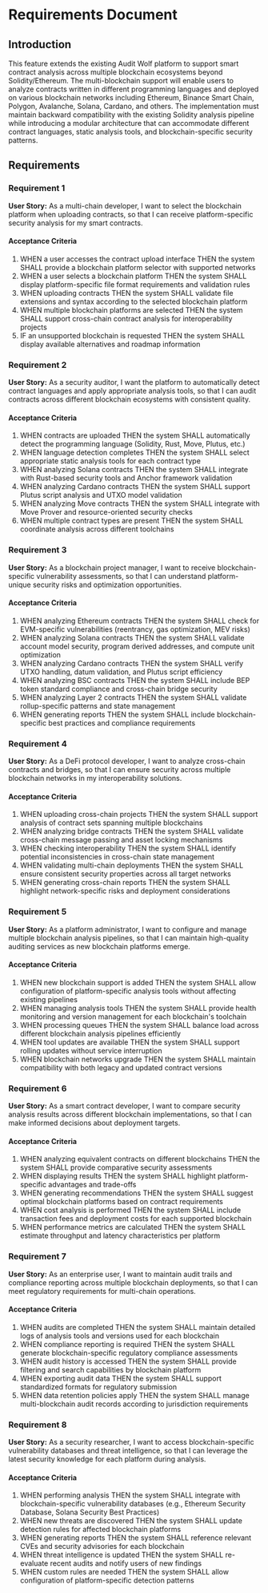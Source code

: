 # Requirements Document

## Introduction

This feature extends the existing Audit Wolf platform to support smart contract analysis across multiple blockchain ecosystems beyond Solidity/Ethereum. The multi-blockchain support will enable users to analyze contracts written in different programming languages and deployed on various blockchain networks including Ethereum, Binance Smart Chain, Polygon, Avalanche, Solana, Cardano, and others. The implementation must maintain backward compatibility with the existing Solidity analysis pipeline while introducing a modular architecture that can accommodate different contract languages, static analysis tools, and blockchain-specific security patterns.

## Requirements

### Requirement 1

**User Story:** As a multi-chain developer, I want to select the blockchain platform when uploading contracts, so that I can receive platform-specific security analysis for my smart contracts.

#### Acceptance Criteria

1. WHEN a user accesses the contract upload interface THEN the system SHALL provide a blockchain platform selector with supported networks
2. WHEN a user selects a blockchain platform THEN the system SHALL display platform-specific file format requirements and validation rules
3. WHEN uploading contracts THEN the system SHALL validate file extensions and syntax according to the selected blockchain platform
4. WHEN multiple blockchain platforms are selected THEN the system SHALL support cross-chain contract analysis for interoperability projects
5. IF an unsupported blockchain is requested THEN the system SHALL display available alternatives and roadmap information

### Requirement 2

**User Story:** As a security auditor, I want the platform to automatically detect contract languages and apply appropriate analysis tools, so that I can audit contracts across different blockchain ecosystems with consistent quality.

#### Acceptance Criteria

1. WHEN contracts are uploaded THEN the system SHALL automatically detect the programming language (Solidity, Rust, Move, Plutus, etc.)
2. WHEN language detection completes THEN the system SHALL select appropriate static analysis tools for each contract type
3. WHEN analyzing Solana contracts THEN the system SHALL integrate with Rust-based security tools and Anchor framework validation
4. WHEN analyzing Cardano contracts THEN the system SHALL support Plutus script analysis and UTXO model validation
5. WHEN analyzing Move contracts THEN the system SHALL integrate with Move Prover and resource-oriented security checks
6. WHEN multiple contract types are present THEN the system SHALL coordinate analysis across different toolchains

### Requirement 3

**User Story:** As a blockchain project manager, I want to receive blockchain-specific vulnerability assessments, so that I can understand platform-unique security risks and optimization opportunities.

#### Acceptance Criteria

1. WHEN analyzing Ethereum contracts THEN the system SHALL check for EVM-specific vulnerabilities (reentrancy, gas optimization, MEV risks)
2. WHEN analyzing Solana contracts THEN the system SHALL validate account model security, program derived addresses, and compute unit optimization
3. WHEN analyzing Cardano contracts THEN the system SHALL verify UTXO handling, datum validation, and Plutus script efficiency
4. WHEN analyzing BSC contracts THEN the system SHALL include BEP token standard compliance and cross-chain bridge security
5. WHEN analyzing Layer 2 contracts THEN the system SHALL validate rollup-specific patterns and state management
6. WHEN generating reports THEN the system SHALL include blockchain-specific best practices and compliance requirements

### Requirement 4

**User Story:** As a DeFi protocol developer, I want to analyze cross-chain contracts and bridges, so that I can ensure security across multiple blockchain networks in my interoperability solutions.

#### Acceptance Criteria

1. WHEN uploading cross-chain projects THEN the system SHALL support analysis of contract sets spanning multiple blockchains
2. WHEN analyzing bridge contracts THEN the system SHALL validate cross-chain message passing and asset locking mechanisms
3. WHEN checking interoperability THEN the system SHALL identify potential inconsistencies in cross-chain state management
4. WHEN validating multi-chain deployments THEN the system SHALL ensure consistent security properties across all target networks
5. WHEN generating cross-chain reports THEN the system SHALL highlight network-specific risks and deployment considerations

### Requirement 5

**User Story:** As a platform administrator, I want to configure and manage multiple blockchain analysis pipelines, so that I can maintain high-quality auditing services as new blockchain platforms emerge.

#### Acceptance Criteria

1. WHEN new blockchain support is added THEN the system SHALL allow configuration of platform-specific analysis tools without affecting existing pipelines
2. WHEN managing analysis tools THEN the system SHALL provide health monitoring and version management for each blockchain's toolchain
3. WHEN processing queues THEN the system SHALL balance load across different blockchain analysis pipelines efficiently
4. WHEN tool updates are available THEN the system SHALL support rolling updates without service interruption
5. WHEN blockchain networks upgrade THEN the system SHALL maintain compatibility with both legacy and updated contract versions

### Requirement 6

**User Story:** As a smart contract developer, I want to compare security analysis results across different blockchain implementations, so that I can make informed decisions about deployment targets.

#### Acceptance Criteria

1. WHEN analyzing equivalent contracts on different blockchains THEN the system SHALL provide comparative security assessments
2. WHEN displaying results THEN the system SHALL highlight platform-specific advantages and trade-offs
3. WHEN generating recommendations THEN the system SHALL suggest optimal blockchain platforms based on contract requirements
4. WHEN cost analysis is performed THEN the system SHALL include transaction fees and deployment costs for each supported blockchain
5. WHEN performance metrics are calculated THEN the system SHALL estimate throughput and latency characteristics per platform

### Requirement 7

**User Story:** As an enterprise user, I want to maintain audit trails and compliance reporting across multiple blockchain deployments, so that I can meet regulatory requirements for multi-chain operations.

#### Acceptance Criteria

1. WHEN audits are completed THEN the system SHALL maintain detailed logs of analysis tools and versions used for each blockchain
2. WHEN compliance reporting is required THEN the system SHALL generate blockchain-specific regulatory compliance assessments
3. WHEN audit history is accessed THEN the system SHALL provide filtering and search capabilities by blockchain platform
4. WHEN exporting audit data THEN the system SHALL support standardized formats for regulatory submission
5. WHEN data retention policies apply THEN the system SHALL manage multi-blockchain audit records according to jurisdiction requirements

### Requirement 8

**User Story:** As a security researcher, I want to access blockchain-specific vulnerability databases and threat intelligence, so that I can leverage the latest security knowledge for each platform during analysis.

#### Acceptance Criteria

1. WHEN performing analysis THEN the system SHALL integrate with blockchain-specific vulnerability databases (e.g., Ethereum Security Database, Solana Security Best Practices)
2. WHEN new threats are discovered THEN the system SHALL update detection rules for affected blockchain platforms
3. WHEN generating reports THEN the system SHALL reference relevant CVEs and security advisories for each blockchain
4. WHEN threat intelligence is updated THEN the system SHALL re-evaluate recent audits and notify users of new findings
5. WHEN custom rules are needed THEN the system SHALL allow configuration of platform-specific detection patterns
